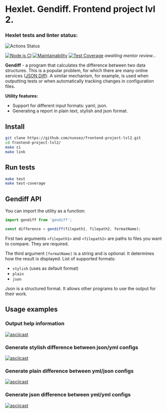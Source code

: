 # Hexlet. Gendiff. Frontend project lvl 2.

### Hexlet tests and linter status:

![Actions Status](https://github.com/nunsez/frontend-project-lvl2/blob/main/workflows/hexlet-check/badge.svg)

[![Node.js CI](https://github.com/nunsez/frontend-project-lvl2/workflows/Node.js%20CI/badge.svg)](https://github.com/nunsez/frontend-project-lvl2/actions?query=workflow%3A%22Node.js+CI%22)
[![Maintainability](https://api.codeclimate.com/v1/badges/e4451e5ff95f4cefe9bd/maintainability)](https://codeclimate.com/github/nunsez/frontend-project-lvl2/maintainability)
[![Test Coverage](https://api.codeclimate.com/v1/badges/e4451e5ff95f4cefe9bd/test_coverage)](https://codeclimate.com/github/nunsez/frontend-project-lvl2/test_coverage)
_awaiting mentor review..._

**Gendiff** - a program that calculates the difference between two data structures. This is a popular problem, for which there are many online services ([JSON Diff](http://www.jsondiff.com/)). A similar mechanism, for example, is used when outputting tests or when automatically tracking changes in configuration files.

**Utility features:**

- Support for different input formats: yaml, json.
- Generating a report in plain text, stylish and json format.

## Install

```sh
git clone https://github.com/nunsez/frontend-project-lvl2.git
cd frontend-project-lvl2/
make ci
make link
```

## Run tests

```sh
make test
make test-coverage
```

## Gendiff API

You can import the utility as a function:

```javascript
import gendiff from 'gendiff';

const difference = gendiff(filepath1, filepath2, formatName);
```

First two arguments `<filepath1>` and `<filepath2>` are paths to files you want to compare. They are required.

The third argument `[formatName]` is a string and is optional. It determines how the result is displayed. List of supported formats:

- `stylish` (uses as default format)
- `plain`
- `json`

Json is a structured format. It allows other programs to use the output for their work.

## Usage examples

### Output help information

[![asciicast](https://asciinema.org/a/Wh8STqyoWdzysqX5YvCxwz8fC.svg)](https://asciinema.org/a/Wh8STqyoWdzysqX5YvCxwz8fC)

### Generate stylish difference between json/yml configs

[![asciicast](https://asciinema.org/a/YYBVE0lcg7kQHxkiCdqMmmLV0.svg)](https://asciinema.org/a/YYBVE0lcg7kQHxkiCdqMmmLV0)

### Generate plain difference between yml/json configs

[![asciicast](https://asciinema.org/a/XBtQIJ2E2Avvye6PlHIZT5fSg.svg)](https://asciinema.org/a/XBtQIJ2E2Avvye6PlHIZT5fSg)

### Generate json difference between yml/yml configs

[![asciicast](https://asciinema.org/a/laWfPEfz2qlU5ijhdmMwphzXH.svg)](https://asciinema.org/a/laWfPEfz2qlU5ijhdmMwphzXH)
